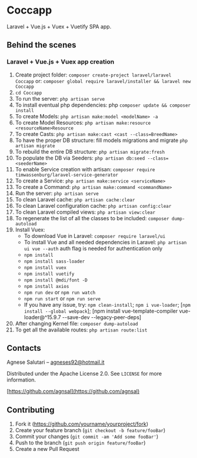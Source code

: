 # Coccapp
Laravel + Vue.js + Vuex + Vuetify SPA app.

## Behind the scenes
### Laravel + Vue.js + Vuex app creation
1. Create project folder: ```composer create-project laravel/laravel Coccapp```
or: ```composer global require laravel/installer && laravel new Coccapp```
2. ```cd Coccapp```
3. To run the server: ```php artisan serve```
4. To install eventual php dependencies: php ```composer update && composer install```
5. To create Models: ```php artisan make:model <modelName> -a```
6. To create Model Resources: ```php artisan make:resource <resourceName>Resource```
7. To create Casts: ```php artisan make:cast <cast --class=BreedName>```
8. To have the proper DB structure: fill models migrations and migrate ```php artisan migrate```
9. To rebuild the entire DB structure: ```php artisan migrate:fresh```
10. To populate the DB via Seeders: ```php artisan db:seed --class=<seederName>```
11. To enable Service creation with artisan: ```composer require timwassenburg/laravel-service-generator```
12. To create a Service: ```php artisan make:service <serviceName>```
13. To create a Command: ```php artisan make:command <commandName>```
14. Run the server: ```php artisan serve```
15. To clean Laravel cache: ```php artisan cache:clear```
15. To clean Laravel configuration cache: ```php artisan config:clear```
15. To clean Laravel compiled views: ```php artisan view:clear```
15. To regenerate the list of all the classes to be included: ```composer dump-autoload```
16. Install Vuex:
     - To download Vue in Laravel: ```composer require laravel/ui```
     - To install Vue and all needed dependencies in Laravel: ```php artisan ui vue --auth``` auth flag is needed for authentication only
     - ```npm install```
     - ```npm install sass-loader```
     - ```npm install vuex```
     - ```npm install vuetify```
     - ```npm install @mdi/font -D```
     - ```npm install axios```
     - ```npm run dev``` or ```npm run watch```
     - ```npm run start``` or ```npm run serve```
     - If you have any issue, try: ```npm clean-install```; ```npm i vue-loader```; [```npm install --global webpack```]; [npm install vue-template-compiler vue-loader@^15.9.7 --save-dev --legacy-peer-deps]
17. After changing Kernel file: ```composer dump-autoload```
18. To get all the available routes: ```php artisan route:list```


## Contacts
Agnese Salutari – agneses92@hotmail.it

Distributed under the Apache License 2.0. See ``LICENSE`` for more information.

[https://github.com/agnsal](https://github.com/agnsal)


## Contributing
1. Fork it (<https://github.com/yourname/yourproject/fork>)
2. Create your feature branch (`git checkout -b feature/fooBar`)
3. Commit your changes (`git commit -am 'Add some fooBar'`)
4. Push to the branch (`git push origin feature/fooBar`)
5. Create a new Pull Request
